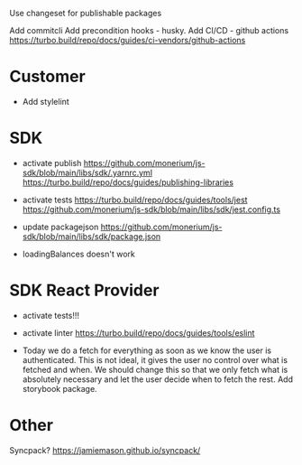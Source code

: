 Use changeset for publishable packages

Add commitcli
Add precondition hooks - husky.
Add CI/CD - github actions
https://turbo.build/repo/docs/guides/ci-vendors/github-actions

# Customer

- Add stylelint

# SDK

- activate publish
  https://github.com/monerium/js-sdk/blob/main/libs/sdk/.yarnrc.yml
  https://turbo.build/repo/docs/guides/publishing-libraries
- activate tests
  https://turbo.build/repo/docs/guides/tools/jest
  https://github.com/monerium/js-sdk/blob/main/libs/sdk/jest.config.ts
- update packagejson
  https://github.com/monerium/js-sdk/blob/main/libs/sdk/package.json

- loadingBalances doesn't work

# SDK React Provider

- activate tests!!!
- activate linter
  https://turbo.build/repo/docs/guides/tools/eslint

- Today we do a fetch for everything as soon as we know the user is authenticated. This is not ideal, it gives the user no control over what is fetched and when. We should change this so that we only fetch what is absolutely necessary and let the user decide when to fetch the rest.
  Add storybook package.

# Other

Syncpack?
https://jamiemason.github.io/syncpack/
